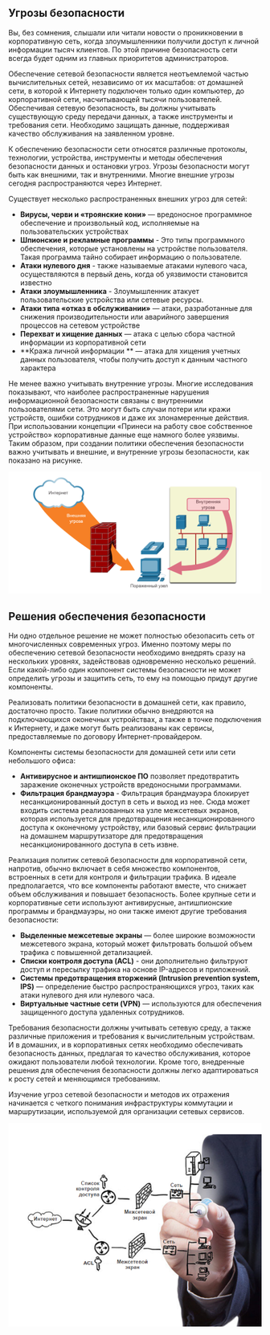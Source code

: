 <!-- verified: agorbachev 03.05.2022 -->

<!-- 1.8.1 -->
## Угрозы безопасности

Вы, без сомнения, слышали или читали новости о проникновении в корпоративную сеть, когда злоумышленники получили доступ к личной информации тысяч клиентов. По этой причине безопасность сети всегда будет одним из главных приоритетов администраторов.

Обеспечение сетевой безопасности является неотъемлемой частью вычислительных сетей, независимо от их масштабов: от домашней сети, в которой к Интернету подключен только один компьютер, до корпоративной сети, насчитывающей тысячи пользователей. Обеспечивая сетевую безопасность, вы должны учитывать существующую среду передачи данных, а также инструменты и требования сети. Необходимо защищать данные, поддерживая качество обслуживания на заявленном уровне.

К обеспечению безопасности сети относятся различные протоколы, технологии, устройства, инструменты и методы обеспечения безопасности данных и остановки угроз. Угрозы безопасности могут быть как внешними, так и внутренними. Многие внешние угрозы сегодня распространяются через Интернет.

Существует несколько распространенных внешних угроз для сетей:

* **Вирусы, черви и «троянские кони»**  — вредоносное программное обеспечение и произвольный код, исполняемые на пользовательских устройствах
* **Шпионские и рекламные программы**  - Это типы программного обеспечения, которые установлены на устройстве пользователя. Такая программа тайно собирает информацию о пользователе.
* **Атаки нулевого дня** - также называемые атаками нулевого часа, осуществляются в первый день, когда об уязвимости становится известно
* **Атаки злоумышленника** - Злоумышленник атакует пользовательские устройства или сетевые ресурсы.
* **Атаки типа «отказ в обслуживании»**  — атаки, разработанные для снижения производительности или аварийного завершения процессов на сетевом устройстве
* **Перехват и хищение данных**  — атака с целью сбора частной информации из корпоративной сети
* **Кража личной информации ** — атака для хищения учетных данных пользователя, чтобы получить доступ к данным частного характера

Не менее важно учитывать внутренние угрозы. Многие исследования показывают, что наиболее распространенные нарушения информационной безопасности связаны с внутренними пользователями сети. Это могут быть случаи потери или кражи устройств, ошибки сотрудников и даже их злонамеренные действия. При использовании концепции «Принеси на работу свое собственное устройство» корпоративные данные еще намного более уязвимы. Таким образом, при создании политики обеспечения безопасности важно учитывать и внешние, и внутренние угрозы безопасности, как показано на рисунке.

![](./assets/1.8.1.png)
<!-- /courses/itn-dl/aeec9260-34fa-11eb-ad9a-f74babed41a6/af1e77d2-34fa-11eb-ad9a-f74babed41a6/assets/2d988780-1c25-11ea-81a0-ffc2c49b96bc.svg -->

<!-- 1.8.2 -->
## Решения обеспечения безопасности

Ни одно отдельное решение не может полностью обезопасить сеть от многочисленных современных угроз. Именно поэтому меры по обеспечению сетевой безопасности необходимо внедрять сразу на нескольких уровнях, задействовав одновременно несколько решений. Если какой-либо один компонент системы безопасности не может определить угрозы и защитить сеть, то ему на помощью придут другие компоненты.

Реализовать политики безопасности в домашней сети, как правило, достаточно просто. Такие политики обычно внедряются на подключающихся оконечных устройствах, а также в точке подключения к Интернету, и даже могут быть реализованы как сервисы, предоставляемые по договору Интернет-провайдером.

Компоненты системы безопасности для домашней сети или сети небольшого офиса:

* **Антивирусное и антишпионское ПО**  позволяет предотвратить заражение оконечных устройств вредоносными программами.
* **Фильтрация брандмауэра** - Фильтрация брандмауэра блокирует несанкционированный доступ в сеть и выход из нее. Сюда может входить система реализованных на узле межсетевых экранов, которая используется для предотвращения несанкционированного доступа к оконечному устройству, или базовый сервис фильтрации на домашнем маршрутизаторе для предотвращения несанкционированного доступа в сеть извне.

Реализация политик сетевой безопасности для корпоративной сети, напротив, обычно включает в себя множество компонентов, встроенных в сети для контроля и фильтрации трафика. В идеале предполагается, что все компоненты работают вместе, что снижает объем обслуживания и повышает безопасность. Более крупные сети и корпоративные сети используют антивирусные, антишпионские программы и брандмауэры, но они также имеют другие требования безопасности:

* **Выделенные межсетевые экраны**  — более широкие возможности межсетевого экрана, который может фильтровать большой объем трафика с повышенной детализацией.
* **Списки контроля доступа (ACL)**  - они дополнительно фильтруют доступ и пересылку трафика на основе IP-адресов и приложений.
* **Системы предотвращения вторжений (Intrusion prevention system, IPS)**  — определение быстро распространяющихся угроз, таких как атаки нулевого дня или нулевого часа.
* **Виртуальные частные сети (VPN)**  — используются для обеспечения защищенного доступа удаленных сотрудников.

Требования безопасности должны учитывать сетевую среду, а также различные приложения и требования к вычислительным устройствам. И в домашних, и в корпоративных сетях необходимо обеспечивать безопасность данных, предлагая то качество обслуживания, которое ожидают пользователи любой технологии. Кроме того, внедренные решения для обеспечения безопасности должны легко адаптироваться к росту сетей и меняющимся требованиям.

Изучение угроз сетевой безопасности и методов их отражения начинается с четкого понимания инфраструктуры коммутации и маршрутизации, используемой для организации сетевых сервисов.

![](./assets/1.8.2.png)
<!-- /courses/itn-dl/aeec9260-34fa-11eb-ad9a-f74babed41a6/af1e77d2-34fa-11eb-ad9a-f74babed41a6/assets/2d98ae94-1c25-11ea-81a0-ffc2c49b96bc.svg -->

<!-- 1.8.3 -->
<!-- quiz -->

